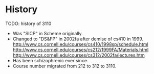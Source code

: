 # History

TODO: history of 3110

- Was "SICP" in Scheme originally.
- Changed to "DS&FP" in 2002fa after demise of cs410 in 1999.
  http://www.cs.cornell.edu/courses/cs410/1998sp/schedule.html
  http://www.cs.cornell.edu/courses/cs212/1999FA/Materials.html
  http://www.cs.cornell.edu/courses/cs312/2002fa/lectures.htm
- Has been schizophrenic ever since.
- Course number migrated from 212 to 312 to 3110.
